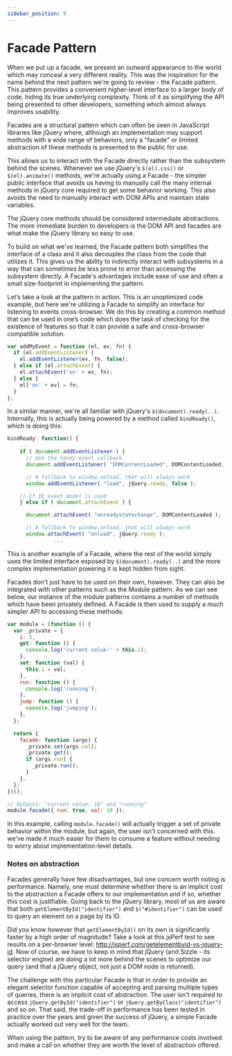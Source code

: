 ```yaml
---
sidebar_position: 9
---
```


# Facade Pattern

When we put up a facade, we present an outward appearance to the world which may conceal a very different reality. This was the inspiration for the name behind the next pattern we're going to review - the Facade pattern. This pattern provides a convenient higher-level interface to a larger body of code, hiding its true underlying complexity. Think of it as simplifying the API being presented to other developers, something which almost always improves usability.

Facades are a structural pattern which can often be seen in JavaScript libraries like jQuery where, although an implementation may support methods with a wide range of behaviors, only a "facade" or limited abstraction of these methods is presented to the public for use.

This allows us to interact with the Facade directly rather than the subsystem behind the scenes. Whenever we use jQuery's `$(el).css()` or `$(el).animate()` methods, we're actually using a Facade - the simpler public interface that avoids us having to manually call the many internal methods in jQuery core required to get some behavior working. This also avoids the need to manually interact with DOM APIs and maintain state variables.

The jQuery core methods should be considered intermediate abstractions. The more immediate burden to developers is the DOM API and facades are what make the jQuery library so easy to use.

To build on what we've learned, the Facade pattern both simplifies the interface of a class and it also decouples the class from the code that utilizes it. This gives us the ability to indirectly interact with subsystems in a way that can sometimes be less prone to error than accessing the subsystem directly. A Facade's advantages include ease of use and often a small size-footprint in implementing the pattern.

Let’s take a look at the pattern in action. This is an unoptimized code example, but here we're utilizing a Facade to simplify an interface for listening to events cross-browser. We do this by creating a common method that can be used in one’s code which does the task of checking for the existence of features so that it can provide a safe and cross-browser compatible solution.

```js
var addMyEvent = function (el, ev, fn) {
  if (el.addEventListener) {
    el.addEventListener(ev, fn, false);
  } else if (el.attachEvent) {
    el.attachEvent('on' + ev, fn);
  } else {
    el['on' + ev] = fn;
  }
};
```

In a similar manner, we're all familiar with jQuery's `$(document).ready(..)`. Internally, this is actually being powered by a method called `bindReady()`, which is doing this:

```js
bindReady: function() {
    ...
    if ( document.addEventListener ) {
      // Use the handy event callback
      document.addEventListener( "DOMContentLoaded", DOMContentLoaded, false );

      // A fallback to window.onload, that will always work
      window.addEventListener( "load", jQuery.ready, false );

    // If IE event model is used
    } else if ( document.attachEvent ) {

      document.attachEvent( "onreadystatechange", DOMContentLoaded );

      // A fallback to window.onload, that will always work
      window.attachEvent( "onload", jQuery.ready );
               ...
```

This is another example of a Facade, where the rest of the world simply uses the limited interface exposed by `$(document).ready(..)` and the more complex implementation powering it is kept hidden from sight.

Facades don't just have to be used on their own, however. They can also be integrated with other patterns such as the Module pattern. As we can see below, our instance of the module patterns contains a number of methods which have been privately defined. A Facade is then used to supply a much simpler API to accessing these methods:

```js
var module = (function () {
  var _private = {
    i: 5,
    get: function () {
      console.log('current value:' + this.i);
    },
    set: function (val) {
      this.i = val;
    },
    run: function () {
      console.log('running');
    },
    jump: function () {
      console.log('jumping');
    },
  };

  return {
    facade: function (args) {
      _private.set(args.val);
      _private.get();
      if (args.run) {
        _private.run();
      }
    },
  };
})();

// Outputs: "current value: 10" and "running"
module.facade({ run: true, val: 10 });
```

In this example, calling `module.facade()` will actually trigger a set of private behavior within the module, but again, the user isn't concerned with this. we've made it much easier for them to consume a feature without needing to worry about implementation-level details.

### Notes on abstraction

Facades generally have few disadvantages, but one concern worth noting is performance. Namely, one must determine whether there is an implicit cost to the abstraction a Facade offers to our implementation and if so, whether this cost is justifiable. Going back to the jQuery library, most of us are aware that both `getElementById("identifier")` and `$("#identifier")` can be used to query an element on a page by its ID.

Did you know however that `getElementById()` on its own is significantly faster by a high order of magnitude? Take a look at this jsPerf test to see results on a per-browser level: http://jsperf.com/getelementbyid-vs-jquery-id. Now of course, we have to keep in mind that jQuery (and Sizzle - its selector engine) are doing a lot more behind the scenes to optimize our query (and that a jQuery object, not just a DOM node is returned).

The challenge with this particular Facade is that in order to provide an elegant selector function capable of accepting and parsing multiple types of queries, there is an implicit cost of abstraction. The user isn't required to access `jQuery.getById("identifier")` or `jQuery.getByClass("identifier")` and so on. That said, the trade-off in performance has been tested in practice over the years and given the success of jQuery, a simple Facade actually worked out very well for the team.

When using the pattern, try to be aware of any performance costs involved and make a call on whether they are worth the level of abstraction offered.
